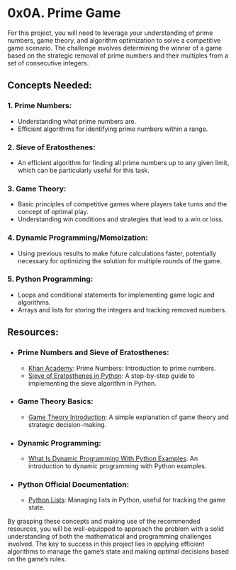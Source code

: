 # 0x0A. Prime Game

For this project, you will need to leverage your understanding of prime numbers, game theory, and algorithm optimization to solve a competitive game scenario. The challenge involves determining the winner of a game based on the strategic removal of prime numbers and their multiples from a set of consecutive integers.

## Concepts Needed:
### 1. Prime Numbers:

* Understanding what prime numbers are.
* Efficient algorithms for identifying prime numbers within a range.

### 2. Sieve of Eratosthenes:

* An efficient algorithm for finding all prime numbers up to any given limit, which can be particularly useful for this task.

### 3. Game Theory:

* Basic principles of competitive games where players take turns and the concept of optimal play.
* Understanding win conditions and strategies that lead to a win or loss.
### 4. Dynamic Programming/Memoization:

* Using previous results to make future calculations faster, potentially necessary for optimizing the solution for multiple rounds of the game.

### 5. Python Programming:

* Loops and conditional statements for implementing game logic and algorithms.
* Arrays and lists for storing the integers and tracking removed numbers.
## Resources:
* ### Prime Numbers and Sieve of Eratosthenes:

  * [Khan Academy](https://www.khanacademy.org/math/cc-fourth-grade-math/imp-factors-multiples-and-patterns/imp-prime-and-composite-numbers/v/prime-numbers): Prime Numbers: Introduction to prime numbers.
  * [Sieve of Eratosthenes in Python](https://www.geeksforgeeks.org/dsa/sieve-of-eratosthenes/): A step-by-step guide to implementing the sieve algorithm in Python.

* ### Game Theory Basics:

  * [Game Theory Introduction](https://www.investopedia.com/terms/g/gametheory.asp): A simple explanation of game theory and strategic decision-making.

* ### Dynamic Programming:

  * [What Is Dynamic Programming With Python Examples](https://skerritt.blog/dynamic-programming/): An introduction to dynamic programming with Python examples.

* ### Python Official Documentation:

  * [Python Lists](https://docs.python.org/3/tutorial/introduction.html#lists): Managing lists in Python, useful for tracking the game state.

By grasping these concepts and making use of the recommended resources, you will be well-equipped to approach the problem with a solid understanding of both the mathematical and programming challenges involved. The key to success in this project lies in applying efficient algorithms to manage the game’s state and making optimal decisions based on the game’s rules.